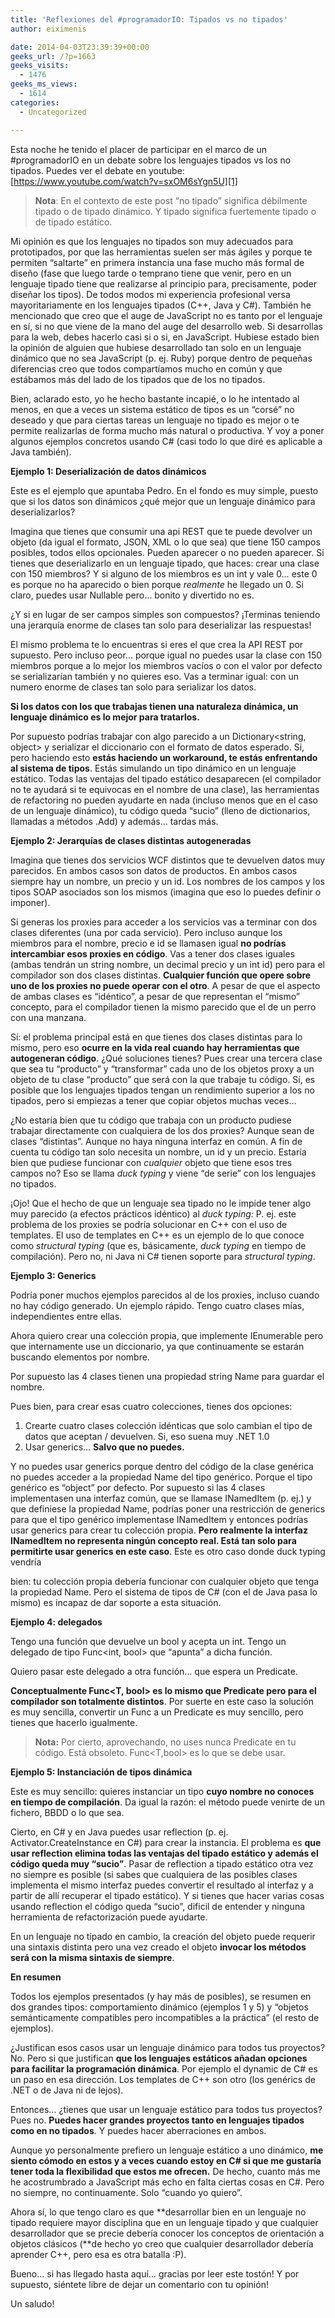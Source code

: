 ```yaml
---
title: 'Reflexiones del #programadorIO: Tipados vs no tipados'
author: eiximenis

date: 2014-04-03T23:39:39+00:00
geeks_url: /?p=1663
geeks_visits:
  - 1476
geeks_ms_views:
  - 1614
categories:
  - Uncategorized

---
```

Esta noche he tenido el placer de participar en el marco de un #programadorIO en un debate sobre los lenguajes tipados vs los no tipados. Puedes ver el debate en youtube: [https://www.youtube.com/watch?v=sxOM6sYgn5U][1]

> **Nota**: En el contexto de este post “no tipado” significa débilmente tipado o de tipado dinámico. Y tipado significa fuertemente tipado o de tipado estático.

Mi opinión es que los lenguajes no tipados son muy adecuados para prototipados, por que las herramientas suelen ser más ágiles y porque te permiten “saltarte” en primera instancia una fase mucho más formal de diseño (fase que luego tarde o temprano tiene que venir, pero en un lenguaje tipado tiene que realizarse al principio para, precisamente, poder diseñar los tipos). De todos modos mi experiencia profesional versa mayoritariamente en los lenguajes tipados (C++, Java y C#). También he mencionado que creo que el auge de JavaScript no es tanto por el lenguaje en sí, si no que viene de la mano del auge del desarrollo web. Si desarrollas para la web, debes hacerlo casi si o si, en JavaScript. Hubiese estado bien la opinión de alguien que hubiese desarrollado tan solo en un lenguaje dinámico que no sea JavaScript (p. ej. Ruby) porque dentro de pequeñas diferencias creo que todos compartíamos mucho en común y que estábamos más del lado de los tipados que de los no tipados.

Bien, aclarado esto, yo he hecho bastante incapié, o lo he intentado al menos, en que a veces un sistema estático de tipos es un “corsé” no deseado y que para ciertas tareas un lenguaje no tipado es mejor o te permite realizarlas de forma mucho más natural o productiva. Y voy a poner algunos ejemplos concretos usando C# (casi todo lo que diré es aplicable a Java también).

**Ejemplo 1: Deserialización de datos dinámicos**

Este es el ejemplo que apuntaba Pedro. En el fondo es muy simple, puesto que si los datos son dinámicos ¿qué mejor que un lenguaje dinámico para deserializarlos?

Imagina que tienes que consumir una api REST que te puede devolver un objeto (da igual el formato, JSON, XML o lo que sea) que tiene 150 campos posibles, todos ellos opcionales. Pueden aparecer o no pueden aparecer. Si tienes que deserializarlo en un lenguaje tipado, que haces: crear una clase con 150 miembros? Y si alguno de los miembros es un int y vale 0… este 0 es porque no ha aparecido o bien porque _realmente_ he llegado un 0. Si claro, puedes usar Nullable<int> pero… bonito y divertido no es.

¿Y si en lugar de ser campos simples son compuestos? ¡Terminas teniendo una jerarquía enorme de clases tan solo para deserializar las respuestas!

El mismo problema te lo encuentras si eres el que crea la API REST por supuesto. Pero incluso peor… porque igual no puedes usar la clase con 150 miembros porque a lo mejor los miembros vacíos o con el valor por defecto se serializarían también y no quieres eso. Vas a terminar igual: con un numero enorme de clases tan solo para serializar los datos.

**Si los datos con los que trabajas tienen una naturaleza dinámica, un lenguaje dinámico es lo mejor para tratarlos.**

Por supuesto podrías trabajar con algo parecido a un Dictionary<string, object> y serializar el diccionario con el formato de datos esperado. Si, pero haciendo esto **estás haciendo un workaround, te estás enfrentando al sistema de tipos**. Estás simulando un tipo dinámico en un lenguaje estático. Todas las ventajas del tipado estático desaparecen (el compilador no te ayudará si te equivocas en el nombre de una clase), las herramientas de refactoring no pueden ayudarte en nada (incluso menos que en el caso de un lenguaje dinámico), tu código queda “sucio” (lleno de dictionarios, llamadas a métodos .Add) y además… tardas más.

**Ejemplo 2: Jerarquías de clases distintas autogeneradas**

Imagina que tienes dos servicios WCF distintos que te devuelven datos muy parecidos. En ambos casos son datos de productos. En ambos casos siempre hay un nombre, un precio y un id. Los nombres de los campos y los tipos SOAP asociados son los mismos (imagina que eso lo puedes definir o imponer).

Si generas los proxies para acceder a los servicios vas a terminar con dos clases diferentes (una por cada servicio). Pero incluso aunque los miembros para el nombre, precio e id se llamasen igual **no podrías intercambiar esos proxies en código**. Vas a tener dos clases iguales (ambas tendrán un string nombre, un decimal precio y un int id) pero para el compilador son dos clases distintas. **Cualquier función que opere sobre uno de los proxies no puede operar con el otro**. A pesar de que el aspecto de ambas clases es “idéntico”, a pesar de que representan el “mismo” concepto, para el compilador tienen la mismo parecido que el de un perro con una manzana.

Sí: el problema principal está en que tienes dos clases distintas para lo mismo, pero eso **ocurre en la vida real cuando hay herramientas que autogeneran código**. ¿Qué soluciones tienes? Pues crear una tercera clase que sea tu “producto” y “transformar” cada uno de los objetos proxy a un objeto de tu clase “producto” que será con la que trabaje tu código. Sí, es posible que los lenguajes tipados tengan un rendimiento superior a los no tipados, pero si empiezas a tener que copiar objetos muchas veces…

¿No estaría bien que tu código que trabaja con un producto pudiese trabajar directamente con cualquiera de los dos proxies? Aunque sean de clases “distintas”. Aunque no haya ninguna interfaz en común. A fin de cuenta tu código tan solo necesita un nombre, un id y un precio. Estaría bien que pudiese funcionar con _cualquier_ objeto que tiene esos tres campos no? Eso se llama _duck typing_ y viene “de serie” con los lenguajes no tipados.

¡Ojo! Que el hecho de que un lenguaje sea tipado no le impide tener algo muy parecido (a efectos prácticos idéntico) al _duck typing:_ P. ej. este problema de los proxies se podría solucionar en C++ con el uso de templates. El uso de templates en C++ es un ejemplo de lo que conoce como _structural typing_ (que es, básicamente, _duck typing_ en tiempo de compilación). Pero no, ni Java ni C# tienen soporte para _structural typing_.

**Ejemplo 3: Generics**

Podría poner muchos ejemplos parecidos al de los proxies, incluso cuando no hay código generado. Un ejemplo rápido. Tengo cuatro clases mías, independientes entre ellas. 

Ahora quiero crear una colección propia, que implemente IEnumerable<T> pero que internamente use un diccionario, ya que continuamente se estarán buscando elementos por nombre. 

Por supuesto las 4 clases tienen una propiedad string Name para guardar el nombre.

Pues bien, para crear esas cuatro colecciones, tienes dos opciones:

  1. Crearte cuatro clases colección idénticas que solo cambian el tipo de datos que aceptan / devuelven. Si, eso suena muy .NET 1.0
  2. Usar generics… **Salvo que no puedes.**

Y no puedes usar generics porque dentro del código de la clase genérica no puedes acceder a la propiedad Name del tipo genérico. Porque el tipo genérico es “object” por defecto. Por supuesto si las 4 clases implementasen una interfaz común, que se llamase INamedItem (p. ej.) y que definiese la propiedad Name, podrías poner una restricción de generics para que el tipo genérico implementase INamedItem y entonces podrías usar generics para crear tu colección propia. **Pero realmente la interfaz INamedItem no representa ningún concepto real. Está tan solo para permitirte usar generics en este caso**. Este es otro caso donde duck typing vendría
  
bien: tu colección propia debería funcionar con cualquier objeto que tenga la propiedad Name. Pero el sistema de tipos de C# (con el de Java pasa lo mismo) es incapaz de dar soporte a esta situación.

**Ejemplo 4: delegados**

Tengo una función que devuelve un bool y acepta un int. Tengo un delegado de tipo Func<int, bool> que “apunta” a dicha función.

Quiero pasar este delegado a otra función… que espera un Predicate<int>. 

**Conceptualmente Func<T, bool> es lo mismo que Predicate<T> pero para el compilador son totalmente distintos**. Por suerte en este caso la solución es muy sencilla, convertir un Func a un Predicate es muy sencillo, pero tienes que hacerlo igualmente.

> **Nota:** Por cierto, aprovechando, no uses nunca Predicate<T> en tu código. Está obsoleto. Func<T,bool> es lo que se debe usar.

**Ejemplo 5: Instanciación de tipos dinámica**

Este es muy sencillo: quieres instanciar un tipo **cuyo nombre no conoces en tiempo de compilación**. Da igual la razón: el método puede venirte de un fichero, BBDD o lo que sea.

Cierto, en C# y en Java puedes usar reflection (p. ej. Activator.CreateInstance en C#) para crear la instancia. El problema es **que usar reflection elimina todas las ventajas del tipado estático y además el código queda muy “sucio”**. Pasar de reflection a tipado estático otra vez no siempre es posible (si sabes que cualquiera de las posibles clases implementa el mismo interfaz puedes convertir el resultado al interfaz y a partir de allí recuperar el tipado estático). Y si tienes que hacer varias cosas usando reflection el código queda “sucio”, dificil de entender y ninguna herramienta de refactorización puede ayudarte.

En un lenguaje no tipado en cambio, la creación del objeto puede requerir una sintaxis distinta pero una vez creado el objeto **invocar los métodos será con la misma sintaxis de siempre**.

**En resumen**

Todos los ejemplos presentados (y hay más de posibles), se resumen en dos grandes tipos: comportamiento dinámico (ejemplos 1 y 5) y “objetos semánticamente compatibles pero incompatibles a la práctica” (el resto de ejemplos).

¿Justifican esos casos usar un lenguaje dinámico para todos tus proyectos? No. Pero si que justifican **que los lenguajes estáticos añadan opciones para facilitar la programación dinámica**. Por ejemplo el dynamic de C# es un paso en esa dirección. Los templates de C++ son otro (los genérics de .NET o de Java ni de lejos).

Entonces… ¿tienes que usar un lenguaje estático para todos tus proyectos? Pues no. **Puedes hacer grandes proyectos tanto en lenguajes tipados como en no tipados**. Y puedes hacer aberraciones en ambos.

Aunque yo personalmente prefiero un lenguaje estático a uno dinámico, **me siento cómodo en estos y a veces cuando estoy en C# si que me gustaría tener toda la flexibilidad que estos me ofrecen.** De hecho, cuanto más me he acostrumbrado a JavaScript más echo en falta ciertas cosas en C#. Pero no siempre, no continuamente. Solo “cuando yo quiero”.

Ahora sí, lo que tengo claro es que **desarrollar bien en un lenguaje no tipado requiere mayor disciplina que en un lenguaje tipado y que cualquier desarrollador que se precie debería conocer los conceptos de orientación a objetos clásicos (**de hecho yo creo que cualquier desarrollador debería aprender C++, pero esa es otra batalla :P).

Bueno… si has llegado hasta aquí… gracias por leer este tostón! Y por supuesto, siéntete libre de dejar un comentario con tu opinión!

Un saludo!

 [1]: https://www.youtube.com/watch?v=sxOM6sYgn5U "https://www.youtube.com/watch?v=sxOM6sYgn5U"